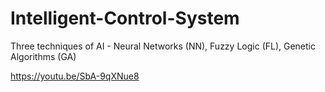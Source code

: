 # Intelligent-Control-System
Three techniques of AI - Neural Networks (NN), Fuzzy Logic (FL), Genetic Algorithms (GA)

https://youtu.be/SbA-9qXNue8
